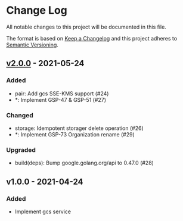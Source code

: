 # Change Log

All notable changes to this project will be documented in this file.

The format is based on [Keep a Changelog](https://keepachangelog.com/)
and this project adheres to [Semantic Versioning](https://semver.org/).

## [v2.0.0] - 2021-05-24

### Added

- pair: Add gcs SSE-KMS support (#24)
- *: Implement GSP-47 & GSP-51 (#27)

### Changed

- storage: Idempotent storager delete operation (#26)
- *: Implement GSP-73 Organization rename (#29)

### Upgraded

- build(deps): Bump google.golang.org/api to 0.47.0 (#28)

## v1.0.0 - 2021-04-24

### Added

- Implement gcs service

[v2.0.0]: https://github.com/beyondstorage/go-service-gcs/compare/v1.0.0...v2.0.0

